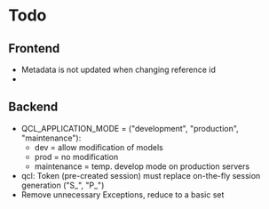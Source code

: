 Todo
====

Frontend
--------

- Metadata is not updated when changing reference id
- 

Backend
-------

- QCL_APPLICATION_MODE = ("development", "production", "maintenance"):
  - dev = allow modification of models
  - prod = no modification
  - maintenance = temp. develop mode on production servers
- qcl: Token (pre-created session) must replace on-the-fly session generation ("S_", "P_")
- Remove unnecessary Exceptions, reduce to a basic set